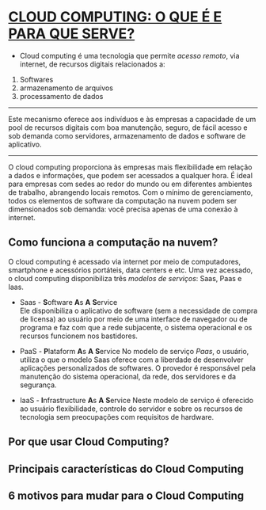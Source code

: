 # [CLOUD COMPUTING: O QUE É E PARA QUE SERVE?](https://www.salesforce.com/br/cloud-computing/)
* Cloud computing é uma tecnologia que permite *acesso remoto*, via internet, de recursos digitais relacionados a:
1. Softwares
2. armazenamento de arquivos
3. processamento de dados

---------------------------  
Este mecanismo oferece aos indivíduos e às empresas a capacidade de um pool de recursos digitais com boa manutenção, seguro, de fácil acesso e sob demanda como servidores, armazenamento de dados e software de aplicativo.  

---------------------------  
O cloud computing proporciona às empresas mais flexibilidade em relação a dados e informações, que podem ser acessados a qualquer hora. É ideal para empresas com sedes ao redor do mundo ou em diferentes ambientes de trabalho, abrangendo locais remotos. Com o mínimo de gerenciamento, todos os elementos de software da computação na nuvem podem ser dimensionados sob demanda: você precisa apenas de uma conexão à internet.

## Como funciona a computação na nuvem?
O cloud computing é acessado via internet por meio de computadores, smartphone e acessórios portáteis, data centers e etc. Uma vez acessado, o cloud computing disponibiliza três *modelos de serviços*: Saas, Paas e Iaas.

* Saas - **S**oftware **A**s **A** **S**ervice  
Ele disponibiliza o aplicativo de software (sem a necessidade de compra de licensa) ao usuário por meio de uma interface de navegador ou de programa e faz com que a rede subjacente, o sistema operacional e os recursos funcionem nos bastidores. 

* PaaS - **P**lataform **A**s **A** **S**ervice
No modelo de serviço *Paas*, o usuário, utiliza o que o modelo Saas oferece com a liberdade de desenvolver aplicações personalizados de softwares. O provedor é responsável pela manutenção do sistema operacional, da rede, dos servidores e da segurança. 

* IaaS - **I**nfrastructure **A**s **A** **S**ervice
Neste modelo de serviço é oferecido ao usuário flexibilidade, controle do servidor e sobre os recursos de tecnologia sem preocupações com requisitos de hardware.  

## Por que usar Cloud Computing?
<!--
salesforce.com
    CLOUD COMPUTING: O QUE É E PARA QUE SERVE?
        Como funciona a computação na nuvem?
            Por que usar Cloud Computing?
-->

## Principais características do Cloud Computing
## 6 motivos para mudar para o Cloud Computing
